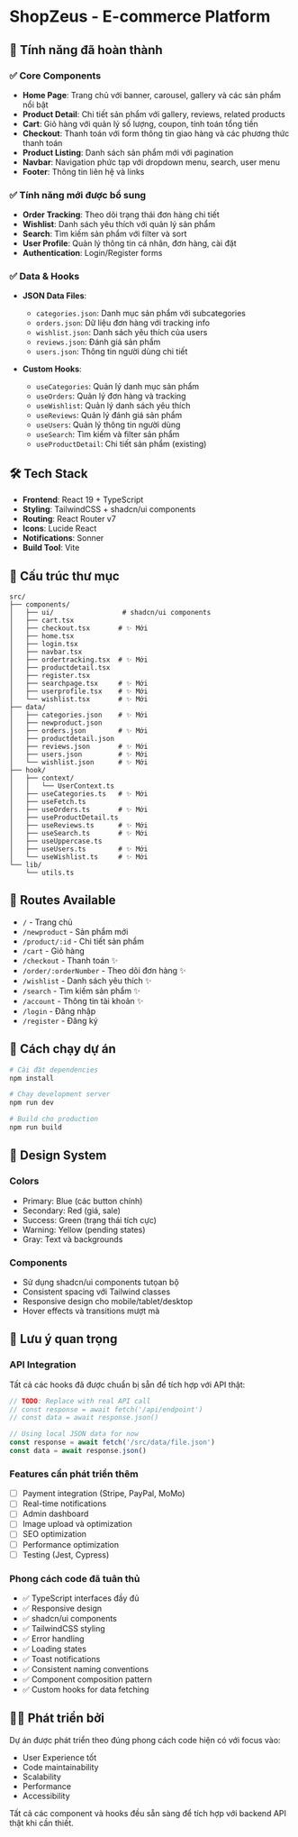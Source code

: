 # ShopZeus - E-commerce Platform

## 🚀 Tính năng đã hoàn thành

### ✅ Core Components
- **Home Page**: Trang chủ với banner, carousel, gallery và các sản phẩm nổi bật
- **Product Detail**: Chi tiết sản phẩm với gallery, reviews, related products
- **Cart**: Giỏ hàng với quản lý số lượng, coupon, tính toán tổng tiền
- **Checkout**: Thanh toán với form thông tin giao hàng và các phương thức thanh toán
- **Product Listing**: Danh sách sản phẩm mới với pagination
- **Navbar**: Navigation phức tạp với dropdown menu, search, user menu
- **Footer**: Thông tin liên hệ và links

### ✅ Tính năng mới được bổ sung
- **Order Tracking**: Theo dõi trạng thái đơn hàng chi tiết
- **Wishlist**: Danh sách yêu thích với quản lý sản phẩm
- **Search**: Tìm kiếm sản phẩm với filter và sort
- **User Profile**: Quản lý thông tin cá nhân, đơn hàng, cài đặt
- **Authentication**: Login/Register forms

### ✅ Data & Hooks
- **JSON Data Files**:
  - `categories.json`: Danh mục sản phẩm với subcategories
  - `orders.json`: Dữ liệu đơn hàng với tracking info
  - `wishlist.json`: Danh sách yêu thích của users
  - `reviews.json`: Đánh giá sản phẩm
  - `users.json`: Thông tin người dùng chi tiết

- **Custom Hooks**:
  - `useCategories`: Quản lý danh mục sản phẩm
  - `useOrders`: Quản lý đơn hàng và tracking
  - `useWishlist`: Quản lý danh sách yêu thích
  - `useReviews`: Quản lý đánh giá sản phẩm
  - `useUsers`: Quản lý thông tin người dùng
  - `useSearch`: Tìm kiếm và filter sản phẩm
  - `useProductDetail`: Chi tiết sản phẩm (existing)

## 🛠️ Tech Stack

- **Frontend**: React 19 + TypeScript
- **Styling**: TailwindCSS + shadcn/ui components
- **Routing**: React Router v7
- **Icons**: Lucide React
- **Notifications**: Sonner
- **Build Tool**: Vite

## 📁 Cấu trúc thư mục

```
src/
├── components/
│   ├── ui/                 # shadcn/ui components
│   ├── cart.tsx
│   ├── checkout.tsx       # ✨ Mới
│   ├── home.tsx
│   ├── login.tsx
│   ├── navbar.tsx
│   ├── ordertracking.tsx  # ✨ Mới
│   ├── productdetail.tsx
│   ├── register.tsx
│   ├── searchpage.tsx     # ✨ Mới
│   ├── userprofile.tsx    # ✨ Mới
│   └── wishlist.tsx       # ✨ Mới
├── data/
│   ├── categories.json    # ✨ Mới
│   ├── newproduct.json
│   ├── orders.json        # ✨ Mới
│   ├── productdetail.json
│   ├── reviews.json       # ✨ Mới
│   ├── users.json         # ✨ Mới
│   └── wishlist.json      # ✨ Mới
├── hook/
│   ├── context/
│   │   └── UserContext.ts
│   ├── useCategories.ts   # ✨ Mới
│   ├── useFetch.ts
│   ├── useOrders.ts       # ✨ Mới
│   ├── useProductDetail.ts
│   ├── useReviews.ts      # ✨ Mới
│   ├── useSearch.ts       # ✨ Mới
│   ├── useUppercase.ts
│   ├── useUsers.ts        # ✨ Mới
│   └── useWishlist.ts     # ✨ Mới
└── lib/
    └── utils.ts
```

## 🎯 Routes Available

- `/` - Trang chủ
- `/newproduct` - Sản phẩm mới
- `/product/:id` - Chi tiết sản phẩm
- `/cart` - Giỏ hàng
- `/checkout` - Thanh toán ✨
- `/order/:orderNumber` - Theo dõi đơn hàng ✨
- `/wishlist` - Danh sách yêu thích ✨
- `/search` - Tìm kiếm sản phẩm ✨
- `/account` - Thông tin tài khoản ✨
- `/login` - Đăng nhập
- `/register` - Đăng ký

## 🔧 Cách chạy dự án

```bash
# Cài đặt dependencies
npm install

# Chạy development server
npm run dev

# Build cho production
npm run build
```

## 🎨 Design System

### Colors
- Primary: Blue (các button chính)
- Secondary: Red (giá, sale)
- Success: Green (trạng thái tích cực)
- Warning: Yellow (pending states)
- Gray: Text và backgrounds

### Components
- Sử dụng shadcn/ui components tutọan bộ
- Consistent spacing với Tailwind classes
- Responsive design cho mobile/tablet/desktop
- Hover effects và transitions mượt mà

## 📝 Lưu ý quan trọng

### API Integration
Tất cả các hooks đã được chuẩn bị sẵn để tích hợp với API thật:

```typescript
// TODO: Replace with real API call
// const response = await fetch('/api/endpoint')
// const data = await response.json()

// Using local JSON data for now
const response = await fetch('/src/data/file.json')
const data = await response.json()
```

### Features cần phát triển thêm
- [ ] Payment integration (Stripe, PayPal, MoMo)
- [ ] Real-time notifications
- [ ] Admin dashboard
- [ ] Image upload và optimization
- [ ] SEO optimization
- [ ] Performance optimization
- [ ] Testing (Jest, Cypress)

### Phong cách code đã tuân thủ
- ✅ TypeScript interfaces đầy đủ
- ✅ Responsive design
- ✅ shadcn/ui components
- ✅ TailwindCSS styling
- ✅ Error handling
- ✅ Loading states
- ✅ Toast notifications
- ✅ Consistent naming conventions
- ✅ Component composition pattern
- ✅ Custom hooks for data fetching

## 👨‍💻 Phát triển bởi

Dự án được phát triển theo đúng phong cách code hiện có với focus vào:
- User Experience tốt
- Code maintainability
- Scalability
- Performance
- Accessibility

Tất cả các component và hooks đều sẵn sàng để tích hợp với backend API thật khi cần thiết.